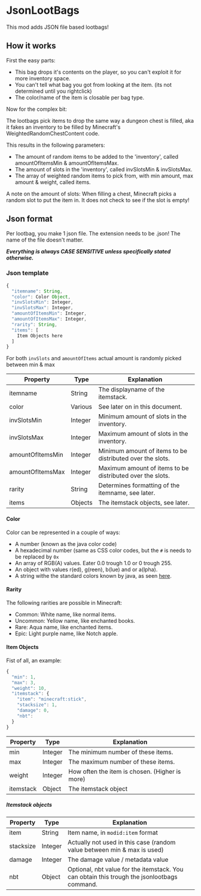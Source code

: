 JsonLootBags
============

This mod adds JSON file based lootbags!

How it works
------------

First the easy parts:

- This bag drops it's contents on the player, so you can't exploit it for more inventory space.
- You can't tell what bag you got from looking at the item. (its not determined until you rightclick)
- The color/name of the item is closable per bag type.

Now for the complex bit:

The lootbags pick items to drop the same way a dungeon chest is filled, aka it fakes an inventory to be filled by Minecraft's WeightedRandomChestContent code.

This results in the following parameters:
- The amount of random items to be added to the 'inventory', called amountOfItemsMin & amountOfItemsMax. 
- The amount of slots in the 'inventory', called invSlotsMin & invSlotsMax.
- The array of weighted random items to pick from, with min amount, max amount & weight, called items.

A note on the amount of slots: When filling a chest, Minecraft picks a random slot to put the item in. It does not check to see if the slot is empty!

Json format
-----------

Per lootbag, you make 1 json file. The extension needs to be .json! The name of the file doesn't matter.

***Everything is always CASE SENSITIVE unless specifically stated otherwise.***

### Json template
```javascript
{
  "itemname": String,
  "color": Color Object,
  "invSlotsMin": Integer,
  "invSlotsMax": Integer,
  "amountOfItemsMin": Integer,
  "amountOfItemsMax": Integer,
  "rarity": String,
  "items": [
    Item Objects here
  ]
}
```

For both `invSlots` and `amountOfItems` actual amount is randomly picked between min & max

Property         | Type    | Explanation
-----------------|---------|----------------------------------------------------------
itemname         | String  | The displayname of the itemstack.
color            | Various | See later on in this document.
invSlotsMin      | Integer | Minimum amount of slots in the inventory.
invSlotsMax      | Integer | Maximum amount of slots in the inventory. 
amountOfItemsMin | Integer | Minimum amount of items to be distributed over the slots.
amountOfItemsMax | Integer | Maximum amount of items to be distributed over the slots.
rarity           | String  | Determines formatting of the itemname, see later.
items            | Objects | The itemstack objects, see later.

#### Color

Color can be represented in a couple of ways:
- A number (known as the java color code)
- A hexadecimal number (same as CSS color codes, but the `#` is needs to be replaced by `0x`
- An array of RGB(A) values. Eater 0.0 trough 1.0 or 0 trough 255.
- An object with values r(ed), g(reen), b(lue) and or a(lpha).
- A string withe the standard colors known by java, as seen [here](http://docs.oracle.com/javase/7/docs/api/java/awt/Color.html).

#### Rarity

The following rarities are possible in Minecraft:
- Common: White name, like normal items.
- Uncommon: Yellow name, like enchanted books.
- Rare: Aqua name, like enchanted items.
- Epic: Light purple name, like Notch apple.

#### Item Objects

Fist of all, an example:
```javascript
{
  "min": 1,
  "max": 3,
  "weight": 10,
  "itemstack": {
    "item": "minecraft:stick",
    "stacksize": 1,
    "damage": 0,
    "nbt": 
  }
}
```
Property  | Type    | Explanation
----------|---------|----------------------------------------------------------
min       | Integer | The minimum number of these items.
max       | Integer | The maximum number of these items.
weight    | Integer | How often the item is chosen. (Higher is more)
itemstack | Object  | The itemstack object

##### Itemstack objects

Property  | Type    | Explanation
----------|---------|----------------------------------------------------------
item      | String  | Item name, in `modid:item` format
stacksize | Integer | Actually not used in this case (random value between min &amp; max is used)
damage    | Integer | The damage value / metadata value
nbt       | Object  | Optional, nbt value for the itemstack. You can obtain this trough the jsonlootbags command.
